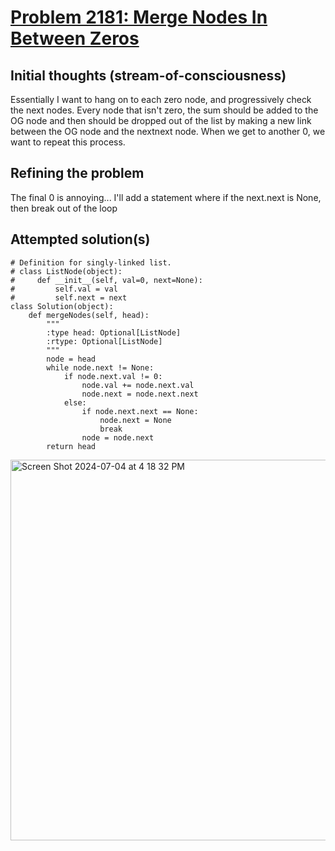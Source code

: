 # [Problem 2181: Merge Nodes In Between Zeros](https://leetcode.com/problems/merge-nodes-in-between-zeros/description/)

## Initial thoughts (stream-of-consciousness)
Essentially I want to hang on to each zero node, and progressively check the next nodes. Every node that isn't zero, the sum should be added to the OG node and then should be dropped out of the list by making a new link between the OG node and the nextnext node. 
When we get to another 0, we want to repeat this process.

## Refining the problem
The final 0 is annoying... I'll add a statement where if the next.next is None, then break out of the loop

## Attempted solution(s)
```
# Definition for singly-linked list.
# class ListNode(object):
#     def __init__(self, val=0, next=None):
#         self.val = val
#         self.next = next
class Solution(object):
    def mergeNodes(self, head):
        """
        :type head: Optional[ListNode]
        :rtype: Optional[ListNode]
        """
        node = head
        while node.next != None:
            if node.next.val != 0:
                node.val += node.next.val
                node.next = node.next.next
            else:
                if node.next.next == None:
                    node.next = None
                    break
                node = node.next
        return head
```
<img width="609" alt="Screen Shot 2024-07-04 at 4 18 32 PM" src="https://github.com/KatieONell/leetcode-solutions/assets/12962290/68480f6c-a1ee-4745-888b-dcbc7ac9ceab">
